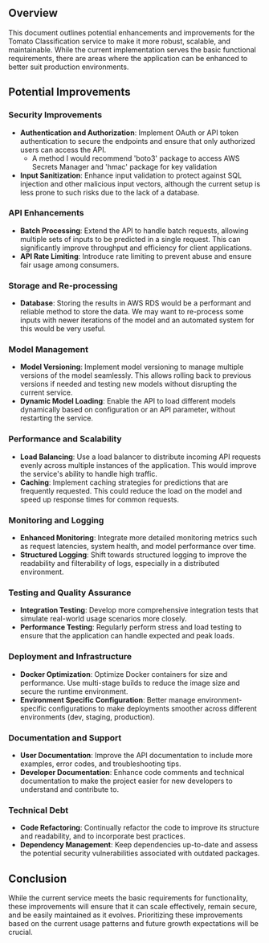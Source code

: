 ## Overview
This document outlines potential enhancements and improvements for the Tomato Classification service to make it more robust, scalable, and maintainable. While the current implementation serves the basic functional requirements, there are areas where the application can be enhanced to better suit production environments.

## Potential Improvements

### Security Improvements
- **Authentication and Authorization**: Implement OAuth or API token authentication to secure the endpoints and ensure that only authorized users can access the API.
  - A method I would recommend 'boto3' package to access AWS Secrets Manager and 'hmac' package for key validation
- **Input Sanitization**: Enhance input validation to protect against SQL injection and other malicious input vectors, although the current setup is less prone to such risks due to the lack of a database.

### API Enhancements
- **Batch Processing**: Extend the API to handle batch requests, allowing multiple sets of inputs to be predicted in a single request. This can significantly improve throughput and efficiency for client applications.
- **API Rate Limiting**: Introduce rate limiting to prevent abuse and ensure fair usage among consumers.

### Storage and Re-processing
- **Database**: Storing the results in AWS RDS would be a performant and reliable method to store the data. We may want to re-process some inputs with newer iterations of the model and an automated system for this would be very useful.

### Model Management
- **Model Versioning**: Implement model versioning to manage multiple versions of the model seamlessly. This allows rolling back to previous versions if needed and testing new models without disrupting the current service.
- **Dynamic Model Loading**: Enable the API to load different models dynamically based on configuration or an API parameter, without restarting the service.

### Performance and Scalability
- **Load Balancing**: Use a load balancer to distribute incoming API requests evenly across multiple instances of the application. This would improve the service's ability to handle high traffic.
- **Caching**: Implement caching strategies for predictions that are frequently requested. This could reduce the load on the model and speed up response times for common requests.

### Monitoring and Logging
- **Enhanced Monitoring**: Integrate more detailed monitoring metrics such as request latencies, system health, and model performance over time.
- **Structured Logging**: Shift towards structured logging to improve the readability and filterability of logs, especially in a distributed environment.

### Testing and Quality Assurance
- **Integration Testing**: Develop more comprehensive integration tests that simulate real-world usage scenarios more closely.
- **Performance Testing**: Regularly perform stress and load testing to ensure that the application can handle expected and peak loads.

### Deployment and Infrastructure
- **Docker Optimization**: Optimize Docker containers for size and performance. Use multi-stage builds to reduce the image size and secure the runtime environment.
- **Environment Specific Configuration**: Better manage environment-specific configurations to make deployments smoother across different environments (dev, staging, production).

### Documentation and Support
- **User Documentation**: Improve the API documentation to include more examples, error codes, and troubleshooting tips.
- **Developer Documentation**: Enhance code comments and technical documentation to make the project easier for new developers to understand and contribute to.

### Technical Debt
- **Code Refactoring**: Continually refactor the code to improve its structure and readability, and to incorporate best practices.
- **Dependency Management**: Keep dependencies up-to-date and assess the potential security vulnerabilities associated with outdated packages.

## Conclusion
While the current service meets the basic requirements for functionality, these improvements will ensure that it can scale effectively, remain secure, and be easily maintained as it evolves. Prioritizing these improvements based on the current usage patterns and future growth expectations will be crucial.
